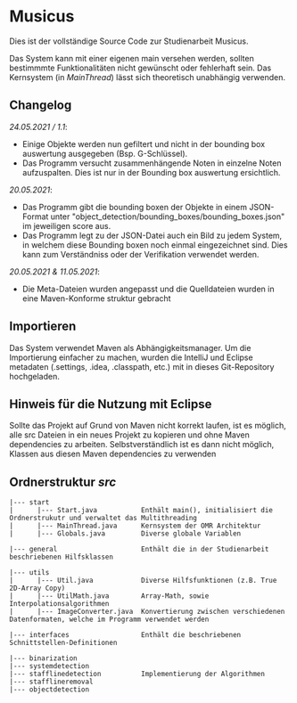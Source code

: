 # Musicus

Dies ist der vollständige Source Code zur Studienarbeit Musicus.

Das System kann mit einer eigenen main versehen werden, sollten bestimmmte Funktionalitäten nicht gewünscht oder fehlerhaft sein.
Das Kernsystem (in *MainThread*) lässt sich theoretisch unabhängig verwenden.

## Changelog

*24.05.2021 / 1.1*:
- Einige Objekte werden nun gefiltert und nicht in der bounding box auswertung ausgegeben (Bsp. G-Schlüssel).
- Das Programm versucht zusammenhängende Noten in einzelne Noten aufzuspalten. Dies ist nur in der Bounding box auswertung ersichtlich.

*20.05.2021*:
- Das Programm gibt die bounding boxen der Objekte in einem JSON-Format unter "object_detection/bounding_boxes/bounding_boxes.json" im jeweiligen score aus.
- Das Programm legt zu der JSON-Datei auch ein Bild zu jedem System, in welchem diese Bounding boxen noch einmal eingezeichnet sind. Dies kann zum  Verständniss oder der Verifikation verwendet werden.

*20.05.2021 & 11.05.2021*:
- Die Meta-Dateien wurden angepasst und die Quelldateien wurden in eine Maven-Konforme struktur gebracht 

## Importieren

Das System verwendet Maven als Abhängigkeitsmanager. Um die Importierung einfacher zu machen, wurden die IntelliJ und Eclipse metadaten (.settings, .idea, .classpath, etc.) mit in dieses Git-Repository hochgeladen.

## Hinweis für die Nutzung mit Eclipse

Sollte das Projekt auf Grund von Maven nicht korrekt laufen, ist es möglich, alle src Dateien in ein neues Projekt zu kopieren und ohne Maven dependencies zu arbeiten. Selbstverständlich ist es dann nicht möglich, Klassen aus diesen Maven dependencies zu verwenden

## Ordnerstruktur *src*
```
|--- start
|      |--- Start.java           Enthält main(), initialisiert die Ordnerstrukutr und verwaltet das Multithreading
|      |--- MainThread.java      Kernsystem der OMR Architektur
|      |--- Globals.java         Diverse globale Variablen

|--- general                     Enthält die in der Studienarbeit beschriebenen Hilfsklassen

|--- utils
|      |--- Util.java            Diverse Hilfsfunktionen (z.B. True 2D-Array Copy)
|      |--- UtilMath.java        Array-Math, sowie Interpolationsalgorithmen
|      |--- ImageConverter.java  Konvertierung zwischen verschiedenen Datenformaten, welche im Programm verwendet werden

|--- interfaces                  Enthält die beschriebenen Schnittstellen-Definitionen

|--- binarization
|--- systemdetection
|--- stafflinedetection          Implementierung der Algorithmen
|--- stafflineremoval
|--- objectdetection
```
